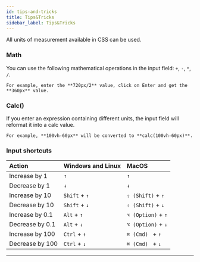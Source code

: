 ```yaml
---
id: tips-and-tricks
title: Tips&Tricks
sidebar_label: Tips&Tricks
---
```


All units of measurement available in CSS can be used.

### Math

You can use the following mathematical operations in the input field: `+`, `-`, `*`, `/`.

`For example, enter the **720px/2** value, click on Enter and get the **360px** value.`

### Calc()

If you enter an expression containing different units, the input field will reformat it into a calc value.

`For example, **100vh-60px** will be converted to **calc(100vh-60px)**.`

### Input shortcuts

| Action          | Windows and Linux | MacOS              |
| :-------------- | :---------------- | :----------------- |
| Increase by 1   | `↑`               | `↑`                |
| Decrease by 1   | `↓`               | `↓`                |
| Increase by 10  | `Shift` + `↑`     | `⇧ (Shift)` + `↑`  |
| Decrease by 10  | `Shift` + `↓`     | `⇧ (Shift)` + `↓`  |
| Increase by 0.1 | `Alt` + `↑`       | `⌥ (Option)` + `↑` |
| Decrease by 0.1 | `Alt` + `↓`       | `⌥ (Option)` + `↓` |
| Increase by 100 | `Ctrl` + `↑`      | `⌘ (Cmd) ` + `↑`   |
| Decrease by 100 | `Ctrl` + `↓`      | `⌘ (Cmd) ` + `↓`   |

---
